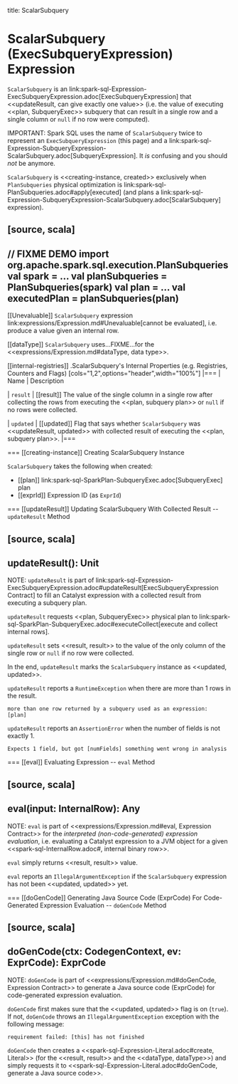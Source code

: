 title: ScalarSubquery

# ScalarSubquery (ExecSubqueryExpression) Expression

`ScalarSubquery` is an link:spark-sql-Expression-ExecSubqueryExpression.adoc[ExecSubqueryExpression] that <<updateResult, can give exactly one value>> (i.e. the value of executing <<plan, SubqueryExec>> subquery that can result in a single row and a single column or `null` if no row were computed).

IMPORTANT: Spark SQL uses the name of `ScalarSubquery` twice to represent an `ExecSubqueryExpression` (this page) and a link:spark-sql-Expression-SubqueryExpression-ScalarSubquery.adoc[SubqueryExpression]. It _is_ confusing and you should _not_ be anymore.

`ScalarSubquery` is <<creating-instance, created>> exclusively when `PlanSubqueries` physical optimization is link:spark-sql-PlanSubqueries.adoc#apply[executed] (and plans a link:spark-sql-Expression-SubqueryExpression-ScalarSubquery.adoc[ScalarSubquery] expression).

[source, scala]
----
// FIXME DEMO
import org.apache.spark.sql.execution.PlanSubqueries
val spark = ...
val planSubqueries = PlanSubqueries(spark)
val plan = ...
val executedPlan = planSubqueries(plan)
----

[[Unevaluable]]
`ScalarSubquery` expression link:expressions/Expression.md#Unevaluable[cannot be evaluated], i.e. produce a value given an internal row.

[[dataType]]
`ScalarSubquery` uses...FIXME...for the <<expressions/Expression.md#dataType, data type>>.

[[internal-registries]]
.ScalarSubquery's Internal Properties (e.g. Registries, Counters and Flags)
[cols="1,2",options="header",width="100%"]
|===
| Name
| Description

| `result`
| [[result]] The value of the single column in a single row after collecting the rows from executing the <<plan, subquery plan>> or `null` if no rows were collected.

| `updated`
| [[updated]] Flag that says whether `ScalarSubquery` was <<updateResult, updated>> with collected result of executing the <<plan, subquery plan>>.
|===

=== [[creating-instance]] Creating ScalarSubquery Instance

`ScalarSubquery` takes the following when created:

* [[plan]] link:spark-sql-SparkPlan-SubqueryExec.adoc[SubqueryExec] plan
* [[exprId]] Expression ID (as `ExprId`)

=== [[updateResult]] Updating ScalarSubquery With Collected Result -- `updateResult` Method

[source, scala]
----
updateResult(): Unit
----

NOTE: `updateResult` is part of link:spark-sql-Expression-ExecSubqueryExpression.adoc#updateResult[ExecSubqueryExpression Contract] to fill an Catalyst expression with a collected result from executing a subquery plan.

`updateResult` requests <<plan, SubqueryExec>> physical plan to link:spark-sql-SparkPlan-SubqueryExec.adoc#executeCollect[execute and collect internal rows].

`updateResult` sets <<result, result>> to the value of the only column of the single row or `null` if no row were collected.

In the end, `updateResult` marks the `ScalarSubquery` instance as <<updated, updated>>.

`updateResult` reports a `RuntimeException` when there are more than 1 rows in the result.

```
more than one row returned by a subquery used as an expression:
[plan]
```

`updateResult` reports an `AssertionError` when the number of fields is not exactly 1.

```
Expects 1 field, but got [numFields] something went wrong in analysis
```

=== [[eval]] Evaluating Expression -- `eval` Method

[source, scala]
----
eval(input: InternalRow): Any
----

NOTE: `eval` is part of <<expressions/Expression.md#eval, Expression Contract>> for the *interpreted (non-code-generated) expression evaluation*, i.e. evaluating a Catalyst expression to a JVM object for a given <<spark-sql-InternalRow.adoc#, internal binary row>>.

`eval` simply returns <<result, result>> value.

`eval` reports an `IllegalArgumentException` if the `ScalarSubquery` expression has not been <<updated, updated>> yet.

=== [[doGenCode]] Generating Java Source Code (ExprCode) For Code-Generated Expression Evaluation -- `doGenCode` Method

[source, scala]
----
doGenCode(ctx: CodegenContext, ev: ExprCode): ExprCode
----

NOTE: `doGenCode` is part of <<expressions/Expression.md#doGenCode, Expression Contract>> to generate a Java source code (ExprCode) for code-generated expression evaluation.

`doGenCode` first makes sure that the <<updated, updated>> flag is on (`true`). If not, `doGenCode` throws an `IllegalArgumentException` exception with the following message:

```
requirement failed: [this] has not finished
```

`doGenCode` then creates a <<spark-sql-Expression-Literal.adoc#create, Literal>> (for the <<result, result>> and the <<dataType, dataType>>) and simply requests it to <<spark-sql-Expression-Literal.adoc#doGenCode, generate a Java source code>>.
